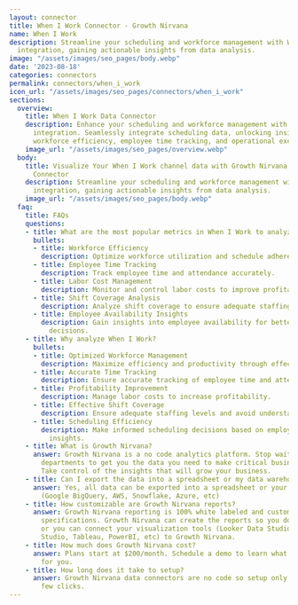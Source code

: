 ```yaml
---
layout: connector
title: When I Work Connector - Growth Nirvana
name: When I Work
description: Streamline your scheduling and workforce management with When I Work
  integration, gaining actionable insights from data analysis.
image: "/assets/images/seo_pages/body.webp"
date: '2023-08-18'
categories: connectors
permalink: connectors/when_i_work
icon_url: "/assets/images/seo_pages/connectors/when_i_work"
sections:
  overview:
    title: When I Work Data Connector
    description: Enhance your scheduling and workforce management with When I Work
      integration. Seamlessly integrate scheduling data, unlocking insights that optimize
      workforce efficiency, employee time tracking, and operational excellence.
    image_url: "/assets/images/seo_pages/overview.webp"
  body:
    title: Visualize Your When I Work channel data with Growth Nirvana's When I Work
      Connector
    description: Streamline your scheduling and workforce management with When I Work
      integration, gaining actionable insights from data analysis.
    image_url: "/assets/images/seo_pages/body.webp"
  faq:
    title: FAQs
    questions:
    - title: What are the most popular metrics in When I Work to analyze?
      bullets:
      - title: Workforce Efficiency
        description: Optimize workforce utilization and schedule adherence.
      - title: Employee Time Tracking
        description: Track employee time and attendance accurately.
      - title: Labor Cost Management
        description: Monitor and control labor costs to improve profitability.
      - title: Shift Coverage Analysis
        description: Analyze shift coverage to ensure adequate staffing levels.
      - title: Employee Availability Insights
        description: Gain insights into employee availability for better scheduling
          decisions.
    - title: Why analyze When I Work?
      bullets:
      - title: Optimized Workforce Management
        description: Maximize efficiency and productivity through effective scheduling.
      - title: Accurate Time Tracking
        description: Ensure accurate tracking of employee time and attendance.
      - title: Profitability Improvement
        description: Manage labor costs to increase profitability.
      - title: Effective Shift Coverage
        description: Ensure adequate staffing levels and avoid understaffing or overstaffing.
      - title: Scheduling Efficiency
        description: Make informed scheduling decisions based on employee availability
          insights.
    - title: What is Growth Nirvana?
      answer: Growth Nirvana is a no code analytics platform. Stop waiting for other
        departments to get you the data you need to make critical business decisions.
        Take control of the insights that will grow your business.
    - title: Can I export the data into a spreadsheet or my data warehouse?
      answer: Yes, all data can be exported into a spreadsheet or your data warehouse
        (Google BigQuery, AWS, Snowflake, Azure, etc)
    - title: How customizable are Growth Nirvana reports?
      answer: Growth Nirvana reporting is 100% white labeled and customized to your
        specifications. Growth Nirvana can create the reports so you don’t have to
        or you can connect your visualization tools (Looker Data Studio/Google Data
        Studio, Tableau, PowerBI, etc) to Growth Nirvana.
    - title: How much does Growth Nirvana cost?
      answer: Plans start at $200/month. Schedule a demo to learn what plan is best
        for you.
    - title: How long does it take to setup?
      answer: Growth Nirvana data connectors are no code so setup only requires a
        few clicks.
---
```

